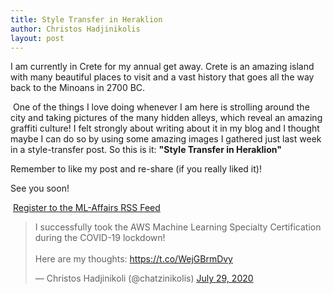 ```yaml
---
title: Style Transfer in Heraklion
author: Christos Hadjinikolis
layout: post
---
```

<head><meta property="og:image" content="assets/images/2020-08-03-style-transfer-koules.png" /></head>
I am currently in Crete for my annual get away. Crete is an amazing island with many beautiful places to visit and a vast 
history that goes all the way back to the Minoans in 2700 BC.  

<span class="image center"><img src="{{ 'assets/images/2020-08-03-style-transfer-koules.png' | relative_url }}" alt="" /></span>
One of the things I love doing whenever I am here is strolling around the city and taking pictures of the many hidden alleys, 
which reveal an amazing graffiti culture! I felt strongly about writing about it in my blog and I thought maybe I can do so 
by using some amazing images I gathered just last week in a style-transfer post. So this is it: **"Style Transfer in Heraklion"**

Remember to like my post and re-share (if you really liked it)!

See you soon! 

<p><a href="http://feeds.feedburner.com/MlAffairs" rel="alternate" type="application/rss+xml"><img src="//feedburner.google.com/fb/images/pub/feed-icon32x32.png" alt="" style="vertical-align:middle;border:0"/></a>&nbsp;<a href="http://feeds.feedburner.com/MlAffairs" rel="alternate" type="application/rss+xml">Register to the ML-Affairs RSS Feed</a></p>

<blockquote class="twitter-tweet" data-theme="light"><p lang="en" dir="ltr">I successfully took the AWS Machine Learning Specialty Certification during the COVID-19 lockdown! <br><br>Here are my thoughts: <a href="https://t.co/WejGBrmDvy">https://t.co/WejGBrmDvy</a></p>&mdash; Christos Hadjinikoli (@chatzinikolis) <a href="https://twitter.com/chatzinikolis/status/1288507051824549888?ref_src=twsrc%5Etfw">July 29, 2020</a></blockquote> <script async src="https://platform.twitter.com/widgets.js" charset="utf-8"></script>

         
